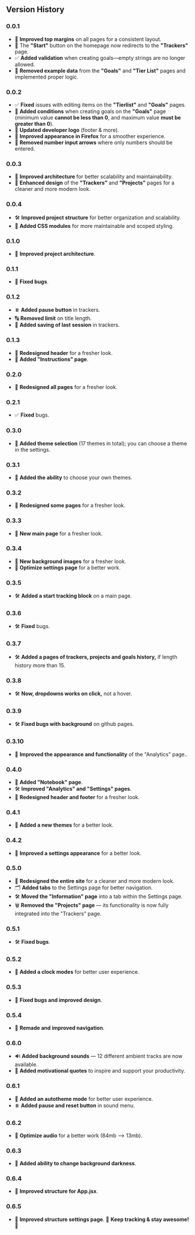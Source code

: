 ## Version History
### 0.0.1
- 🎨 **Improved top margins** on all pages for a consistent layout.  
- 🚀 The **"Start"** button on the homepage now redirects to the **"Trackers"** page.  
- ✅ **Added validation** when creating goals—empty strings are no longer allowed.  
- 🧹 **Removed example data** from the **"Goals"** and **"Tier List"** pages and implemented proper logic.  
### 0.0.2
- ✅ **Fixed** issues with editing items on the **"Tierlist"** and **"Goals"** pages.  
- 🎯 **Added conditions** when creating goals on the **"Goals"** page (minimum value **cannot be less than 0**, and maximum value **must be greater than 0**).  
- 🎨 **Updated developer logo** (footer & more).  
- 🦊 **Improved appearance in Firefox** for a smoother experience.  
- 🔢 **Removed number input arrows** where only numbers should be entered.  
### 0.0.3  
- 🧱 **Improved architecture** for better scalability and maintainability.  
- 💅 **Enhanced design** of the **"Trackers"** and **"Projects"** pages for a cleaner and more modern look.
### 0.0.4
- 🛠️ **Improved project structure** for better organization and scalability.  
- 🎨 **Added CSS modules** for more maintainable and scoped styling. 
### 0.1.0
- 🧱 **Improved project architecture**.
### 0.1.1
- 🧱 **Fixed bugs**.
### 0.1.2  
- ⏸️ **Added pause button** in trackers.  
- 🔠 **Removed limit** on title length.
- 💾 **Added saving of last session** in trackers.
### 0.1.3  
- 🎨 **Redesigned header** for a fresher look.  
- 📘 **Added "Instructions" page**.
### 0.2.0
- 🎨 **Redesigned all pages** for a fresher look.
### 0.2.1
- ✅ **Fixed** bugs.
### 0.3.0
- 🎨 **Added theme selection** (17 themes in total); you can choose a theme in the settings.
### 0.3.1
- 🎨 **Added the ability** to choose your own themes.
### 0.3.2
- 🎨 **Redesigned some pages** for a fresher look.
### 0.3.3
- 🎨 **New main page** for a fresher look.
### 0.3.4
- 🎨 **New background images** for a fresher look.
- 💾 **Optimize settings page** for a better work.
### 0.3.5
- 🛠️ **Added a start tracking block** on a main page.
### 0.3.6
- 🛠️ **Fixed** bugs.
### 0.3.7
- 🛠️ **Added a pages of trackers, projects and goals history,** if length history more than 15.
### 0.3.8
- 🛠️ **Now, dropdowns works on click,** not a hover.
### 0.3.9
- 🛠️ **Fixed bugs with background** on github pages.
### 0.3.10
- 🎨 **Improved the appearance and functionality** of the "Analytics" page..
### 0.4.0
- 📘 **Added "Notebook" page**.
- 🛠️ **Improved "Analytics" and "Settings" pages**.
- 🎨 **Redesigned header and footer** for a fresher look.
### 0.4.1
- 🎨 **Added a new themes** for a better look.
### 0.4.2
- 🎨 **Improved a settings appearance** for a better look.
### 0.5.0
- 🎨 **Redesigned the entire site** for a cleaner and more modern look.  
- 🗂️ **Added tabs** to the Settings page for better navigation.  
- 🛠️ **Moved the "Information" page** into a tab within the Settings page.  
- 🗑️ **Removed the "Projects" page** — its functionality is now fully integrated into the "Trackers" page.
### 0.5.1
- 🛠️ **Fixed bugs**.
### 0.5.2
- 🔢 **Added a clock modes** for better user experience.
### 0.5.3
- 🎨 **Fixed bugs and improved design**.
### 0.5.4
- 🎨 **Remade and improved navigation**.
### 0.6.0
- 🔊 **Added background sounds** — 12 different ambient tracks are now available.
- 💬 **Added motivational quotes** to inspire and support your productivity.
### 0.6.1
- 🎨 **Added an autotheme mode** for better user experience.
- ⏸️ **Added pause and reset button** in sound menu.  
### 0.6.2
- 💾 **Optimize audio** for a better work (84mb --> 13mb).
### 0.6.3
- 🎨 **Added ability to change background darkness**.
### 0.6.4
- 💾 **Improved structure for App.jsx**.
### 0.6.5
- 💾 **Improved structure settings page**.
🚀 **Keep tracking & stay awesome!** 🚀
